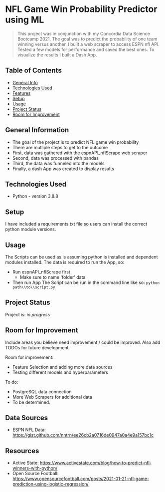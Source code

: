 # NFL Game Win Probability Predictor using ML
> This project was in conjunction with my Concordia Data Science Bootcamp 2021. The goal was to predict the probability of one team winning versus another.
> I built a web scraper to access ESPN nfl API. Tested a few models for performance and saved the best ones.
> To visualize the results I built a Dash App.

## Table of Contents
* [General Info](#general-information)
* [Technologies Used](#technologies-used)
* [Features](#features)
* [Setup](#setup)
* [Usage](#usage)
* [Project Status](#project-status)
* [Room for Improvement](#room-for-improvement)
<!-- * [GPLv3](https://choosealicense.com/licenses/gpl-3.0/#) -->


## General Information
- The goal of the project is to predict NFL game win probability
- There are mutliple steps to get to the outcome
- First, data was gathered with the espnAPI_nflScrape web scraper
- Second, data was processed with pandas
- Third, the data was funneled into the models
- Finally, a dash App was created to display results 


## Technologies Used
- Python - version 3.8.8


## Setup
I have included a requirements.txt file so users can install the correct python module versions.


## Usage
The Scripts can be used as is assuming python is installed and dependent modules installed.
The data is required to run the App, so:
- Run espnAPI_nflScrape first
   - Make sure to name 'folder' data
- Then run App
The Script can be run in the command line like so:
`python path\\to\\script.py`


## Project Status
Project is: _in progress_ 


## Room for Improvement
Include areas you believe need improvement / could be improved. Also add TODOs for future development.

Room for improvement:
- Feature Selection and adding more data sources
- Testing different models and hyperparameters

To do:
- PostgreSQL data connection
- More Web Scrapers for additional data
- To be determined.

## Data Sources
- ESPN NFL Data: https://gist.github.com/nntrn/ee26cb2a0716de0947a0a4e9a157bc1c

## Resources
- Active State: https://www.activestate.com/blog/how-to-predict-nfl-winners-with-python/
- Open Source Football: https://www.opensourcefootball.com/posts/2021-01-21-nfl-game-prediction-using-logistic-regression/

<!-- ## License -->
<!-- This project is open source and available under the [GPLv3](https://choosealicense.com/licenses/gpl-3.0/#). -->